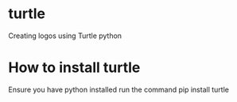 # turtle
Creating logos using Turtle python

# How to install turtle
Ensure you have python installed
run the command pip install turtle
